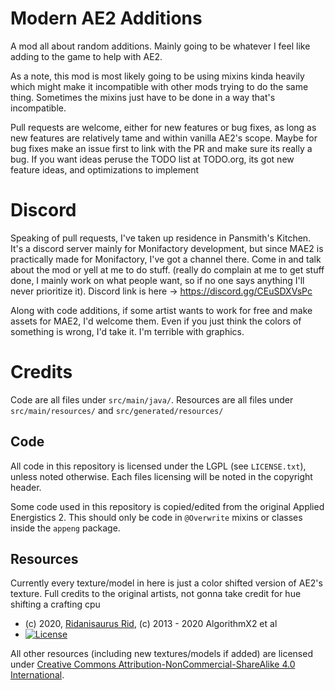# Modern AE2 Additions
A mod all about random additions. Mainly going to be whatever I feel like adding to the game to help with AE2.

As a note, this mod is most likely going to be using mixins kinda heavily which
might make it incompatible with other mods trying to do the same
thing. Sometimes the mixins just have to be done in a way that's incompatible.

Pull requests are welcome, either for new features or bug fixes, as long as new
features are relatively tame and within vanilla AE2's scope. Maybe for bug fixes
make an issue first to link with the PR and make sure its really a bug. If you
want ideas peruse the TODO list at TODO.org, its got new feature ideas, and
optimizations to implement

# Discord
Speaking of pull requests, I've taken up residence in Pansmith's Kitchen. It's a
discord server mainly for Monifactory development, but since MAE2 is practically
made for Monifactory, I've got a channel there. Come in and talk about the mod or yell
at me to do stuff. (really do complain at me to get stuff done, I mainly work on
what people want, so if no one says anything I'll never prioritize it). Discord
link is here -> https://discord.gg/CEuSDXVsPc

Along with code additions, if some artist wants to work for free and make assets
for MAE2, I'd welcome them. Even if you just think the colors of something is
wrong, I'd take it. I'm terrible with graphics.

# Credits
Code are all files under `src/main/java/`. Resources are all files under
`src/main/resources/` and `src/generated/resources/`
## Code
All code in this repository is licensed under the LGPL (see `LICENSE.txt`),
unless noted otherwise. Each files licensing will be noted in the copyright header.

Some code used in this repository is copied/edited from the original
Applied Energistics 2. This should only be code in `@Overwrite` mixins or classes inside
the `appeng` package.

## Resources
Currently every texture/model in here is just a color shifted version of AE2's
texture. Full credits to the original artists, not gonna take credit for hue
shifting a crafting cpu
- (c) 2020, [Ridanisaurus Rid](https://github.com/Ridanisaurus/), (c) 2013 - 2020 AlgorithmX2 et al
- [![License](https://img.shields.io/badge/License-CC%20BY--NC--SA%203.0-yellow.svg?style=flat-square)](https://creativecommons.org/licenses/by-nc-sa/3.0/)

All other resources (including new textures/models if added) are licensed under [Creative Commons Attribution-NonCommercial-ShareAlike 4.0 International](https://creativecommons.org/licenses/by-nc-sa/4.0/).

